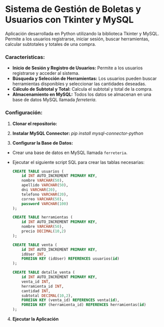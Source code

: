 # Sistema de Gestión de Boletas y Usuarios con Tkinter y MySQL

Aplicación desarrollada en Python utilizando la biblioteca Tkinter y MySQL. Permite a los usuarios registrarse, iniciar sesión, buscar herramientas, calcular subtotales y totales de una compra. 

### Características:
- **Inicio de Sesión y Registro de Usuarios:** Permite a los usuarios registrarse y acceder al sistema.
- **Búsqueda y Selección de Herramientas:** Los usuarios pueden buscar herramientas disponibles y seleccionar las cantidades deseadas.
- **Cálculo de Subtotal y Total:** Calcula el subtotal y total de la compra.
- **Almacenamiento en MySQL:** Todos los datos se almacenan en una base de datos MySQL llamada *ferreteria*.

### Configuración:
1. **Clonar el repositorio:**

2. **Instalar MySQL Connector:**
*pip install mysql-connector-python*

3. **Configurar la Base de Datos:**
- Crear una base de datos en MySQL llamada `ferreteria`.
- Ejecutar el siguiente script SQL para crear las tablas necesarias:
  
  ```sql
  CREATE TABLE usuarios (
      id INT AUTO_INCREMENT PRIMARY KEY,
      nombre VARCHAR(50),
      apellido VARCHAR(50),
      dni VARCHAR(20),
      telefono VARCHAR(20),
      correo VARCHAR(50),
      password VARCHAR(100)
  );

  CREATE TABLE herramientas (
      id INT AUTO_INCREMENT PRIMARY KEY,
      nombre VARCHAR(50),
      precio DECIMAL(10,2)
  );

  CREATE TABLE venta (
      id INT AUTO_INCREMENT PRIMARY KEY,
      idUser INT,
      FOREIGN KEY (idUser) REFERENCES usuarios(id)
  );

  CREATE TABLE detalle_venta (
      id INT AUTO_INCREMENT PRIMARY KEY,
      venta_id INT,
      herramienta_id INT,
      cantidad INT,
      subtotal DECIMAL(10,2),
      FOREIGN KEY (venta_id) REFERENCES venta(id),
      FOREIGN KEY (herramienta_id) REFERENCES herramientas(id)
  );
  ```

4. **Ejecutar la Aplicación**
